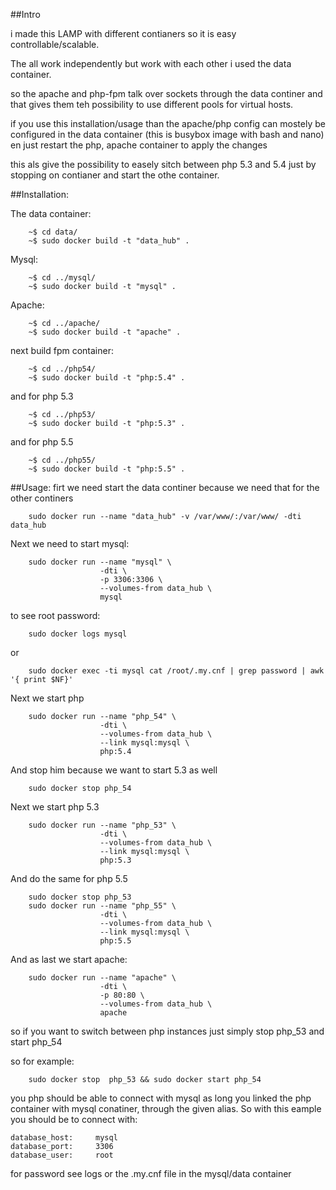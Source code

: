 ##Intro

i made this LAMP with different contianers so it is easy controllable/scalable.

The all work independently but work with each other i used the data container.

so the apache and php-fpm talk over sockets through the data continer and that
gives them teh possibility to use different pools for virtual hosts.

if you use this installation/usage than the apache/php config can mostely be
configured in the data container (this is busybox image with bash and nano)
en just restart the php, apache container to apply the changes

this als give the possibility to easely sitch between php 5.3 and 5.4 just
by stopping on contianer and start the othe container.

##Installation:

The data container:
```
    ~$ cd data/
    ~$ sudo docker build -t "data_hub" .
```
Mysql:
```
    ~$ cd ../mysql/
    ~$ sudo docker build -t "mysql" .
```
Apache:
```
    ~$ cd ../apache/
    ~$ sudo docker build -t "apache" .
```

next build fpm container:
```
    ~$ cd ../php54/
    ~$ sudo docker build -t "php:5.4" .
```
and for php 5.3
```
    ~$ cd ../php53/
    ~$ sudo docker build -t "php:5.3" .
```
and for php 5.5
```
    ~$ cd ../php55/
    ~$ sudo docker build -t "php:5.5" .
```

##Usage:
firt we need start the data continer because we need that for the other continers
```
    sudo docker run --name "data_hub" -v /var/www/:/var/www/ -dti data_hub
```
Next we need to start mysql:
```
    sudo docker run --name "mysql" \
                    -dti \
                    -p 3306:3306 \
                    --volumes-from data_hub \
                    mysql
```
to see root password:
```
    sudo docker logs mysql
```
or
```
    sudo docker exec -ti mysql cat /root/.my.cnf | grep password | awk '{ print $NF}'
```
Next we start php
```
    sudo docker run --name "php_54" \
                    -dti \
                    --volumes-from data_hub \
                    --link mysql:mysql \
                    php:5.4
```
And stop him because we want to start 5.3 as well
```
    sudo docker stop php_54
```
Next we start php 5.3
```
    sudo docker run --name "php_53" \
                    -dti \
                    --volumes-from data_hub \
                    --link mysql:mysql \
                    php:5.3
```
And do the same for php 5.5
```
    sudo docker stop php_53
    sudo docker run --name "php_55" \
                    -dti \
                    --volumes-from data_hub \
                    --link mysql:mysql \
                    php:5.5

```
And as last we start apache:
```
    sudo docker run --name "apache" \
                    -dti \
                    -p 80:80 \
                    --volumes-from data_hub \
                    apache
```

so if you want to switch between php instances just simply stop php_53 and start php_54

so for example:
```
    sudo docker stop  php_53 && sudo docker start php_54
```
you php should be able to connect with mysql as long you linked the php container with mysql conatiner,
through the given alias. So with this eample you should be to connect with:

    database_host:     mysql
    database_port:     3306
    database_user:     root

for password see logs or the .my.cnf file in the mysql/data container
